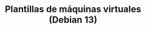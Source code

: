 ---
title: Plantillas de máquinas virtuales (Debian 13)
menu:
  sidebar:
    name: Plantilla maquinas virtuales
    identifier: plantilla-debian13
    parent: gestion-maquinas-kvm
    weight: 7
---